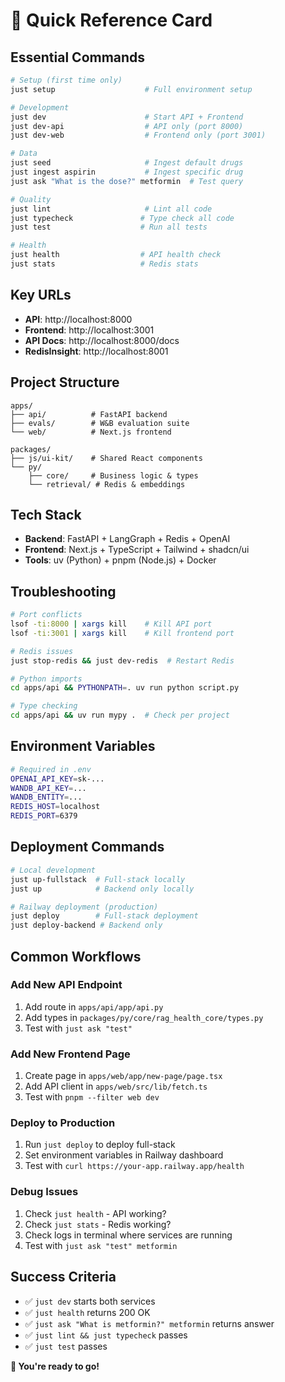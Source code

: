 # 🚀 Quick Reference Card

## **Essential Commands**

```bash
# Setup (first time only)
just setup                    # Full environment setup

# Development
just dev                      # Start API + Frontend
just dev-api                  # API only (port 8000)
just dev-web                  # Frontend only (port 3001)

# Data
just seed                     # Ingest default drugs
just ingest aspirin           # Ingest specific drug
just ask "What is the dose?" metformin  # Test query

# Quality
just lint                     # Lint all code
just typecheck               # Type check all code
just test                    # Run all tests

# Health
just health                  # API health check
just stats                   # Redis stats
```

## **Key URLs**

- **API**: http://localhost:8000
- **Frontend**: http://localhost:3001
- **API Docs**: http://localhost:8000/docs
- **RedisInsight**: http://localhost:8001

## **Project Structure**

```
apps/
├── api/          # FastAPI backend
├── evals/        # W&B evaluation suite
└── web/          # Next.js frontend

packages/
├── js/ui-kit/    # Shared React components
└── py/
    ├── core/     # Business logic & types
    └── retrieval/ # Redis & embeddings
```

## **Tech Stack**

- **Backend**: FastAPI + LangGraph + Redis + OpenAI
- **Frontend**: Next.js + TypeScript + Tailwind + shadcn/ui
- **Tools**: uv (Python) + pnpm (Node.js) + Docker

## **Troubleshooting**

```bash
# Port conflicts
lsof -ti:8000 | xargs kill    # Kill API port
lsof -ti:3001 | xargs kill    # Kill frontend port

# Redis issues
just stop-redis && just dev-redis  # Restart Redis

# Python imports
cd apps/api && PYTHONPATH=. uv run python script.py

# Type checking
cd apps/api && uv run mypy .  # Check per project
```

## **Environment Variables**

```bash
# Required in .env
OPENAI_API_KEY=sk-...
WANDB_API_KEY=...
WANDB_ENTITY=...
REDIS_HOST=localhost
REDIS_PORT=6379
```

## **Deployment Commands**

```bash
# Local development
just up-fullstack  # Full-stack locally
just up            # Backend only locally

# Railway deployment (production)
just deploy        # Full-stack deployment
just deploy-backend # Backend only
```

## **Common Workflows**

### **Add New API Endpoint**
1. Add route in `apps/api/app/api.py`
2. Add types in `packages/py/core/rag_health_core/types.py`
3. Test with `just ask "test"`

### **Add New Frontend Page**
1. Create page in `apps/web/app/new-page/page.tsx`
2. Add API client in `apps/web/src/lib/fetch.ts`
3. Test with `pnpm --filter web dev`

### **Deploy to Production**
1. Run `just deploy` to deploy full-stack
2. Set environment variables in Railway dashboard
3. Test with `curl https://your-app.railway.app/health`

### **Debug Issues**
1. Check `just health` - API working?
2. Check `just stats` - Redis working?
3. Check logs in terminal where services are running
4. Test with `just ask "test" metformin`

## **Success Criteria**

- ✅ `just dev` starts both services
- ✅ `just health` returns 200 OK
- ✅ `just ask "What is metformin?" metformin` returns answer
- ✅ `just lint && just typecheck` passes
- ✅ `just test` passes

**🎯 You're ready to go!**
